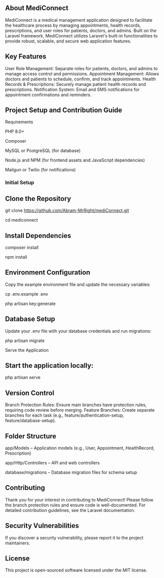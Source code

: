 
## About MediConnect
MediConnect is a medical management application designed to facilitate the healthcare process by managing appointments, health records, prescriptions, and user roles for patients, doctors, and admins. Built on the Laravel framework, MediConnect utilizes Laravel's built-in functionalities to provide robust, scalable, and secure web application features.


## Key Features
User Role Management: Separate roles for patients, doctors, and admins to manage access control and permissions.
Appointment Management: Allows doctors and patients to schedule, confirm, and track appointments.
Health Records & Prescriptions: Securely manage patient health records and prescriptions.
Notification System: Email and SMS notifications for appointment confirmations and reminders.

## Project Setup and Contribution Guide

Requirements

PHP 8.0+

Composer

MySQL or PostgreSQL (for database)

Node.js and NPM (for frontend assets and JavaScript dependencies)

Mailgun or Twilio (for notifications)

### Initial Setup
## Clone the Repository

git clone https://github.com/Abram-MrRight/mediConnect.git

cd mediconnect

## Install Dependencies

composer install

npm install

## Environment Configuration
Copy the example environment file and update the necessary variables:

cp .env.example .env

php artisan key:generate

## Database Setup
Update your .env file with your database credentials and run migrations:

php artisan migrate

Serve the Application

## Start the application locally:
php artisan serve

## Version Control
Branch Protection Rules: Ensure main branches have protection rules, requiring code review before merging.
Feature Branches: Create separate branches for each task (e.g., feature/authentication-setup, feature/database-setup).

## Folder Structure
app/Models – Application models (e.g., User, Appointment, HealthRecord, Prescription)

app/Http/Controllers – API and web controllers

database/migrations – Database migration files for schema setup

## Contributing
Thank you for your interest in contributing to MediConnect! Please follow the branch protection rules and ensure code is well-documented. For detailed contribution guidelines, see the Laravel documentation.

 ## Security Vulnerabilities
If you discover a security vulnerability, please report it to the project maintainers.

## License
This project is open-sourced software licensed under the MIT license.